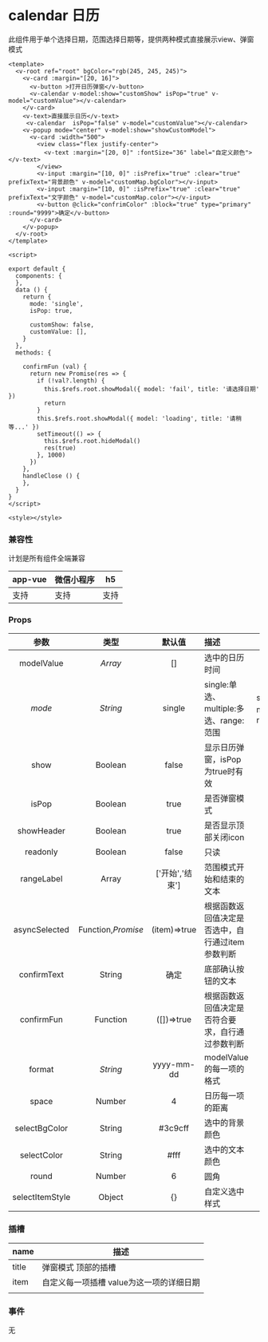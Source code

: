 # calendar 日历

 此组件用于单个选择日期，范围选择日期等，提供两种模式直接展示view、弹窗模式

<webview url="/pages/form/calendar"></webview>

```vue
<template>
  <v-root ref="root" bgColor="rgb(245, 245, 245)">
    <v-card :margin="[20, 16]">
      <v-button >打开日历弹窗</v-button>
      <v-calendar v-model:show="customShow" isPop="true" v-model="customValue"></v-calendar>
    </v-card>
    <v-text>直接展示日历</v-text>
     <v-calendar  isPop="false" v-model="customValue"></v-calendar>
    <v-popup mode="center" v-model:show="showCustomModel">
      <v-card :width="500">
        <view class="flex justify-center">
          <v-text :margin="[20, 0]" :fontSize="36" label="自定义颜色"></v-text>
        </view>
        <v-input :margin="[10, 0]" :isPrefix="true" :clear="true" prefixText="背景颜色" v-model="customMap.bgColor"></v-input>
        <v-input :margin="[10, 0]" :isPrefix="true" :clear="true" prefixText="文字颜色" v-model="customMap.color"></v-input>
        <v-button @click="confrimColor" :block="true" type="primary" :round="9999">确定</v-button>
      </v-card>
    </v-popup>
  </v-root>
</template>

<script>

export default {
  components: {
  },
  data () {
    return {
      mode: 'single',
      isPop: true,
     
      customShow: false,
      customValue: [],
    }
  },
  methods: {
   
    confirmFun (val) {
      return new Promise(res => {
        if (!val?.length) {
          this.$refs.root.showModal({ model: 'fail', title: '请选择日期' })
          return
        }
        this.$refs.root.showModal({ model: 'loading', title: '请稍等...' })
        setTimeout(() => {
          this.$refs.root.hideModal()
          res(true)
        }, 1000)
      })
    },
    handleClose () {
    },
  }
}
</script>

<style></style>
```


### 兼容性

计划是所有组件全端兼容

| app-vue | 微信小程序 | h5   |
| ------- | ---------- | ---- |
| 支持    | 支持       | 支持 |

### Props

|      参数       |        类型        |     默认值      | 描述                                             | 可选值                  |
| :-------------: | :----------------: | :-------------: | :----------------------------------------------- | ----------------------- |
|   modelValue    |      *Array*       |       []        | 选中的日历时间                                   |                         |
|     *mode*      |      *String*      |     single      | single:单选、multiple:多选、range:范围           | single、multiple、range |
|      show       |      Boolean       |      false      | 显示日历弹窗，isPop为true时有效                  |                         |
|      isPop      |      Boolean       |      true       | 是否弹窗模式                                     |                         |
|   showHeader    |      Boolean       |      true       | 是否显示顶部关闭icon                             |                         |
|    readonly     |      Boolean       |      false      | 只读                                             |                         |
|   rangeLabel    |       Array        | ['开始','结束'] | 范围模式开始和结束的文本                         |                         |
|  asyncSelected  | Function,*Promise* |  (item)=>true   | 根据函数返回值决定是否选中，自行通过item参数判断 |                         |
|   confirmText   |       String       |      确定       | 底部确认按钮的文本                               |                         |
|   confirmFun    |      Function      |   ([])=>true    | 根据函数返回值决定是否符合要求，自行通过参数判断 |                         |
|     format      |      *String*      |   yyyy-mm-dd    | modelValue的每一项的格式                         |                         |
|      space      |       Number       |        4        | 日历每一项的距离                                 |                         |
|  selectBgColor  |       String       |    \#3c9cff     | 选中的背景颜色                                   |                         |
|   selectColor   |       String       |      \#fff      | 选中的文本颜色                                   |                         |
|      round      |       Number       |        6        | 圆角                                             |                         |
| selectItemStyle |       Object       |       {}        | 自定义选中样式                                   |                         |

### 插槽

| name  | 描述                                     |
| ----- | ---------------------------------------- |
| title | 弹窗模式 顶部的插槽                      |
| item  | 自定义每一项插槽 value为这一项的详细日期 |
|       |                                          |

### 事件

无